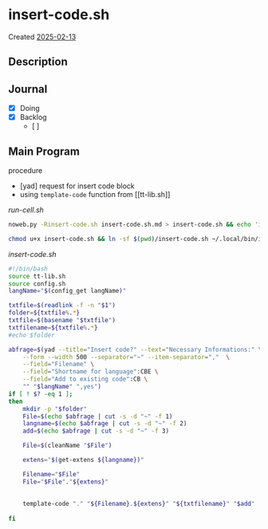 # insert-code.sh
Created [2025-02-13]()


## Description

## Journal
 - [x] Doing
 - [x] Backlog
    - [ ] 
 
## Main Program


procedure
- [yad] request for insert code block 
- using ``template-code`` function from [[tt-lib.sh]]


*run-cell.sh*
```bash
noweb.py -Rinsert-code.sh insert-code.sh.md > insert-code.sh && echo 'insert-code.sh' && date 
```


```bash
chmod u+x insert-code.sh && ln -sf $(pwd)/insert-code.sh ~/.local/bin/insert-code.sh && echo 'fertig'
 ```

*insert-code.sh*
```bash
#!/bin/bash
source tt-lib.sh
source config.sh
langName="$(config_get langName)"

txtfile=$(readlink -f -n "$1")
folder=${txtfile%.*}
txtfile=$(basename "$txtfile")
txtfilename=${txtfile%.*}
#echo $folder

abfrage=$(yad --title="Insert code?" --text="Necessary Informations:" \
	--form --width 500 --separator="~" --item-separator=","  \
	--field="Filename" \
	--field="Shortname for language":CBE \
	--field="Add to existing code":CB \
	"" "$langName" ",yes")
if [ ! $? -eq 1 ];
then
	mkdir -p "$folder"
	File=$(echo $abfrage | cut -s -d "~" -f 1)
	langname=$(echo $abfrage | cut -s -d "~" -f 2)
	add=$(echo $abfrage | cut -s -d "~" -f 3)

	File=$(cleanName "$File")

	extens="$(get-extens ${langname})"

	Filename="$File"
	File="$File"."${extens}"
	
	
	template-code "." "${Filename}.${extens}" "${txtfilename}" "$add"
	
fi
```
